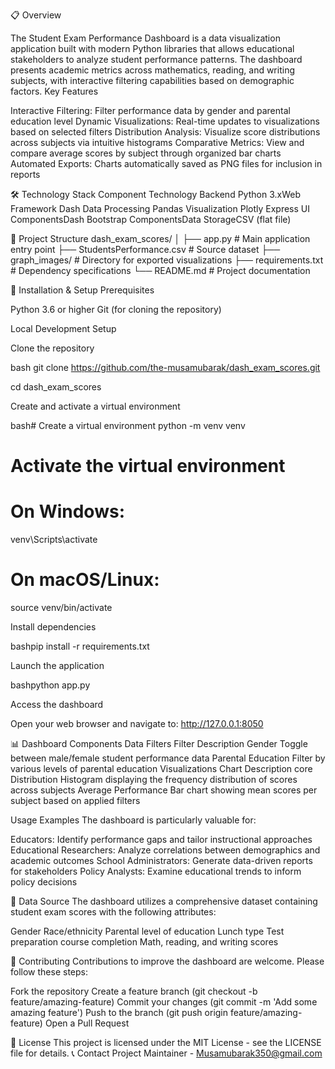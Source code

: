 📋 Overview

The Student Exam Performance Dashboard is a data visualization application built with modern Python libraries that allows educational stakeholders to analyze student performance patterns. The dashboard presents academic metrics across mathematics, reading, and writing subjects, with interactive filtering capabilities based on demographic factors.
Key Features

Interactive Filtering: Filter performance data by gender and parental education level
Dynamic Visualizations: Real-time updates to visualizations based on selected filters
Distribution Analysis: Visualize score distributions across subjects via intuitive histograms
Comparative Metrics: View and compare average scores by subject through organized bar charts
Automated Exports: Charts automatically saved as PNG files for inclusion in reports

🛠️ Technology Stack
Component Technology Backend Python 3.xWeb Framework Dash Data Processing Pandas Visualization Plotly Express UI ComponentsDash Bootstrap ComponentsData StorageCSV (flat file)

📁 Project Structure
dash_exam_scores/
│
├── app.py                    # Main application entry point
├── StudentsPerformance.csv   # Source dataset
├── graph_images/             # Directory for exported visualizations
├── requirements.txt          # Dependency specifications
└── README.md                 # Project documentation

🚀 Installation & Setup
Prerequisites

Python 3.6 or higher
Git (for cloning the repository)

Local Development Setup

Clone the repository

bash git clone https://github.com/the-musamubarak/dash_exam_scores.git

cd dash_exam_scores

Create and activate a virtual environment

bash# Create a virtual environment
python -m venv venv

# Activate the virtual environment
# On Windows:
venv\Scripts\activate
# On macOS/Linux:
source venv/bin/activate

Install dependencies

bashpip install -r requirements.txt

Launch the application

bashpython app.py

Access the dashboard

Open your web browser and navigate to: http://127.0.0.1:8050

📊 Dashboard Components
Data Filters
Filter Description Gender Toggle between male/female student performance data 
Parental Education Filter by various levels of parental education
Visualizations
Chart Description 
core Distribution 
Histogram displaying the frequency distribution of scores across subjects 
Average Performance Bar chart showing mean scores per subject based on applied filters

 Usage Examples
The dashboard is particularly valuable for:

Educators: Identify performance gaps and tailor instructional approaches
Educational Researchers: Analyze correlations between demographics and academic outcomes
School Administrators: Generate data-driven reports for stakeholders
Policy Analysts: Examine educational trends to inform policy decisions

📝 Data Source
The dashboard utilizes a comprehensive dataset containing student exam scores with the following attributes:

Gender
Race/ethnicity
Parental level of education
Lunch type
Test preparation course completion
Math, reading, and writing scores

🤝 Contributing
Contributions to improve the dashboard are welcome. Please follow these steps:

Fork the repository
Create a feature branch (git checkout -b feature/amazing-feature)
Commit your changes (git commit -m 'Add some amazing feature')
Push to the branch (git push origin feature/amazing-feature)
Open a Pull Request

📄 License
This project is licensed under the MIT License - see the LICENSE file for details.
📞 Contact
Project Maintainer - Musamubarak350@gmail.com
